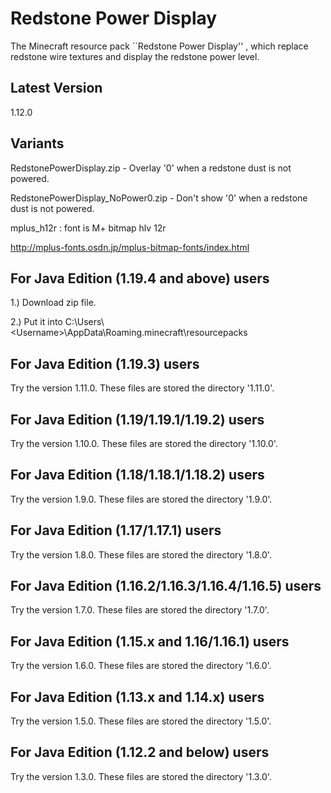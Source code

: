 # Redstone Power Display
The Minecraft resource pack ``Redstone Power Display'' , which replace redstone wire textures and display the redstone power level.

## Latest Version
1.12.0

## Variants
RedstonePowerDisplay.zip - Overlay '0' when a redstone dust is not powered.

RedstonePowerDisplay_NoPower0.zip - Don't show '0' when a redstone dust is not powered.

mplus_h12r : font is M+ bitmap hlv 12r

http://mplus-fonts.osdn.jp/mplus-bitmap-fonts/index.html

## For Java Edition (1.19.4 and above) users
1.) Download zip file.

2.) Put it into C:\Users\\\<Username\>\AppData\Roaming\.minecraft\resourcepacks

## For Java Edition (1.19.3) users
Try the version 1.11.0. These files are stored the directory '1.11.0'.

## For Java Edition (1.19/1.19.1/1.19.2) users
Try the version 1.10.0. These files are stored the directory '1.10.0'.

## For Java Edition (1.18/1.18.1/1.18.2) users
Try the version 1.9.0. These files are stored the directory '1.9.0'.

## For Java Edition (1.17/1.17.1) users
Try the version 1.8.0. These files are stored the directory '1.8.0'.

## For Java Edition (1.16.2/1.16.3/1.16.4/1.16.5) users
Try the version 1.7.0. These files are stored the directory '1.7.0'.

## For Java Edition (1.15.x and 1.16/1.16.1) users
Try the version 1.6.0. These files are stored the directory '1.6.0'.

## For Java Edition (1.13.x and 1.14.x) users
Try the version 1.5.0. These files are stored the directory '1.5.0'.

## For Java Edition (1.12.2 and below) users
Try the version 1.3.0. These files are stored the directory '1.3.0'.
